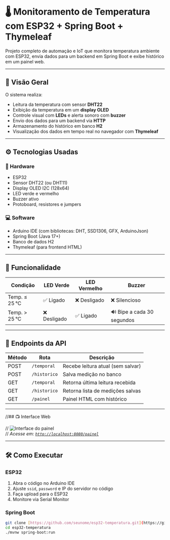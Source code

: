 # 🌡️ Monitoramento de Temperatura com ESP32 + Spring Boot + Thymeleaf

Projeto completo de automação e IoT que monitora temperatura ambiente com ESP32, envia dados para um backend em Spring Boot e exibe histórico em um painel web.

---

## 🚀 Visão Geral

O sistema realiza:
- Leitura da temperatura com sensor **DHT22**
- Exibição da temperatura em um **display OLED**
- Controle visual com **LEDs** e alerta sonoro com **buzzer**
- Envio dos dados para um backend via **HTTP**
- Armazenamento do histórico em banco **H2**
- Visualização dos dados em tempo real no navegador com **Thymeleaf**

---

## ⚙️ Tecnologias Usadas

### 🔧 Hardware
- ESP32
- Sensor DHT22 (ou DHT11)
- Display OLED I2C (128x64)
- LED verde e vermelho
- Buzzer ativo
- Protoboard, resistores e jumpers

### 💻 Software
- Arduino IDE (com bibliotecas: DHT, SSD1306, GFX, ArduinoJson)
- Spring Boot (Java 17+)
- Banco de dados H2
- Thymeleaf (para frontend HTML)

---

## 🧠 Funcionalidade

| Condição | LED Verde | LED Vermelho | Buzzer |
|----------|-----------|--------------|--------|
| Temp. ≤ 25 °C | ✅ Ligado | ❌ Desligado | ❌ Silencioso |
| Temp. > 25 °C | ❌ Desligado | ✅ Ligado | 🔊 Bipe a cada 30 segundos |

---

## 📡 Endpoints da API

| Método | Rota         | Descrição                       |
|--------|--------------|----------------------------------|
| POST   | `/temporal`  | Recebe leitura atual (sem salvar) |
| POST   | `/historico` | Salva medição no banco           |
| GET    | `/temporal`  | Retorna última leitura recebida |
| GET    | `/historico` | Retorna lista de medições salvas |
| GET    | `/painel`    | Painel HTML com histórico        |

---

//## 📺 Interface Web

// ![Interface do painel](https://via.placeholder.com/800x400.png?text=Exemplo+Painel+Thymeleaf)  
// *Acesse em: [`http://localhost:8080/painel`](http://localhost:8080/painel)*

---

## 🛠️ Como Executar

### ESP32

1. Abra o código no Arduino IDE
2. Ajuste `ssid`, `password` e IP do servidor no código
3. Faça upload para o ESP32
4. Monitore via Serial Monitor

### Spring Boot

```bash
git clone [https://github.com/seunome/esp32-temperatura.git](https://github.com/evandrossjr/Medidor-de-Temperatura-SpringBoot-ESP32)
cd esp32-temperatura
./mvnw spring-boot:run
